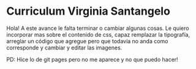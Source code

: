 # Curriculum Virginia Santangelo
Hola! A este avance le falta terminar o cambiar algunas cosas. Le quiero incorporar mas sobre el contenido de css, capaz remplazar la tipografía, arreglar un código que agregue pero que todavía no anda como corresponde y cambiar y editar las imagenes.

PD: Hice lo de git pages pero no me aparece y no que puedo hacer!
